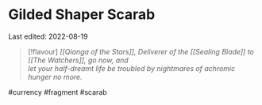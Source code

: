 # Gilded Shaper Scarab
Last edited: 2022-08-19

> [!flavour]
> *[[Qianga of the Stars]], Deliverer of the [[Sealing Blade]] to [[The Watchers]], go now, and  
let your half-dreamt life be troubled by nightmares of achromic hunger no more.*


#currency #fragment #scarab